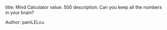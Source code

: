 title: Mind Calculator
value: 500
description: Can you keep all the numbers in your brain?

Author: pamLELcu